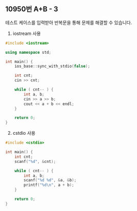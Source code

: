 10950번 A+B - 3
--------------

테스트 케이스를 입력받아 반복문을 통해 문제를 해결할 수 있습니다.

1. iostream 사용

~~~ cpp
#include <iostream>

using namespace std;

int main() {
    ios_base::sync_with_stdio(false);

    int cnt;
    cin >> cnt;

    while ( cnt-- ) {
        int a, b;
        cin >> a >> b;
        cout << a + b << endl;
    }

    return 0;
}
~~~

2. cstdio 사용

~~~ cpp
#include <cstdio>

int main() {
    int cnt;
    scanf("%d", &cnt);

    while ( cnt-- ) {
        int a, b;
        scanf("%d %d", &a, &b);
        printf("%d\n", a + b);
    }

    return 0;
}
~~~